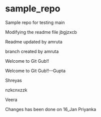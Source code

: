 # sample_repo
Sample repo for testing
 main

Modifying the readme file
jbgjzxcb

Readme updated by amruta


branch created by amruta


Welcome to Git Gub!!


Welcome to Git Gub!!--Gupta

Shreyas

nzkcnxzzk


Veera

Changes has been done on 16_Jan Priyanka 
 
